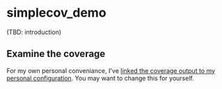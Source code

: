 # simplecov_demo

(TBD: introduction)

## Examine the coverage

For my own personal conveniance, I've [linked the coverage output to my personal
configuration](file:///Users/daviddoolin/src/simplecov_demo/coverage/index.html#_AllFiles).
You may want to change this for yourself.

